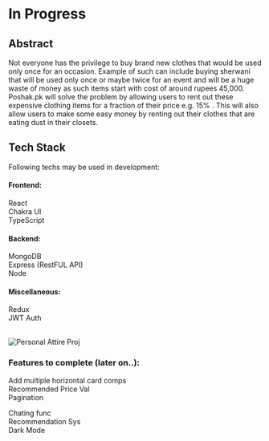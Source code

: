 # In Progress

## Abstract

Not everyone has the privilege to buy brand new clothes that would be used only once for an occasion. Example of such can include buying sherwani that will be used only once or maybe twice for an event and will be a huge waste of money as such items start with cost of around rupees 45,000. Poshak.pk will solve the problem by allowing users to rent out these expensive clothing items for a fraction of their price e.g. 15% . This will also allow users to make some easy money by renting out their clothes that are eating dust in their closets.

## Tech Stack
Following techs may be used in development:

#### Frontend:
React <br/>
Chakra UI <br/>
TypeScript <br/>

#### Backend:
MongoDB <br/>
Express (RestFUL API) <br/>
Node <br/>

#### Miscellaneous:
Redux <br/>
JWT Auth <br/>
<br/>

![Personal Attire Proj](https://user-images.githubusercontent.com/92116477/205488014-223c4b89-a7b2-4501-b981-79d7d43dd26c.png)

### Features to complete (later on..):
Add multiple horizontal card comps <br/>
Recommended Price Val <br/>
Pagination <br/>

Chating func <br/>
Recommendation Sys <br/>
Dark Mode <br/>

